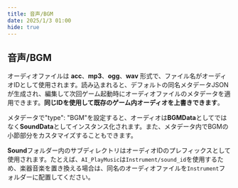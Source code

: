 ```yaml
---
title: 音声/BGM
date: 2025/1/3 01:00
hide: true
---
```


## 音声/BGM

オーディオファイルは **acc**、**mp3**、**ogg**、**wav** 形式で、ファイル名がオーディオIDとして使用されます。読み込まれると、デフォルトの同名メタデータJSONが生成され、編集して次回ゲーム起動時にオーディオファイルのメタデータを適用できます。**同じIDを使用して既存のゲーム内オーディオを上書きできます**。

メタデータで"type": "BGM"を設定すると、オーディオは**BGMData**としてではなく**SoundData**としてインスタンス化されます。また、メタデータ内でBGMの小節部分をカスタマイズすることもできます。

**Sound**フォルダー内のサブディレクトリはオーディオIDのプレフィックスとして使用されます。たとえば、`AI_PlayMusic`は`Instrument/sound_id`を使用するため、楽器音楽を置き換える場合は、同名のオーディオファイルを`Instrument`フォルダーに配置してください。
